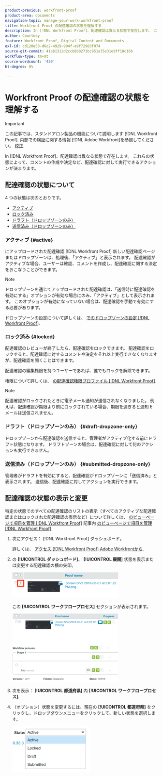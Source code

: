 ```yaml
---
product-previous: workfront-proof
product-area: documents
navigation-topic: manage-your-work-workfront-proof
title: Workfront Proof の配達確認の状態を理解する
description: In [!DNL Workfront Proof]、配達確認は異なる状態で存在します。 これらの状態によって、コメントの作成や決定など、配達確認に対して実行できるアクションが決まります。
author: Courtney
feature: Workfront Proof, Digital Content and Documents
exl-id: cd120e53-d6c2-4929-904f-a9f72903f074
source-git-commit: 41ab1312d2ccb8b8271bc851a35e31e9ff18c16b
workflow-type: tm+mt
source-wordcount: '430'
ht-degree: 0%

---
```


# Workfront Proof の配達確認の状態を理解する

>[!IMPORTANT]
>
>この記事では、スタンドアロン製品の機能について説明します [!DNL Workfront Proof]. 内部での検証に関する情報 [!DNL Adobe Workfront]を参照してください。 [校正](../../../review-and-approve-work/proofing/proofing.md).

In [!DNL Workfront Proof]、配達確認は異なる状態で存在します。 これらの状態によって、コメントの作成や決定など、配達確認に対して実行できるアクションが決まります。

## 配達確認の状態について

4 つの状態は次のとおりです。

* [アクティブ](#active)
* [ロック済み](#locked)
* [ドラフト（ドロップゾーンのみ）](#draft-dropzone-only)
* [送信済み（ドロップゾーンのみ）](#submitted-dropzone-only)

### アクティブ {#active}

にアップロードされた配達確認 [!DNL Workfront Proof] 新しい配達確認ページまたはドロップゾーンは、処理後、「アクティブ」と表示されます。 配達確認がアクティブな場合、ユーザーは確認、コメントを作成し、配達確認に関する決定をおこなうことができます。

>[!NOTE]
>
>ドロップゾーンを通じてアップロードされた配達確認は、「送信時に配達確認を有効にする」オプションが有効な場合にのみ、「アクティブ」として表示されます。 このオプションが有効になっていない場合は、配達確認を手動で有効にする必要があります。

ドロップゾーンの設定について詳しくは、 [でのドロップゾーンの設定 [!DNL Workfront Proof]](../../../workfront-proof/wp-acct-admin/account-settings/configure-dropzone-in-wp.md).

### ロック済み {#locked}

配達確認のレビューが終了したら、配達確認をロックできます。 配達確認をロックすると、配達確認に対するコメントや決定をそれ以上実行できなくなりますが、配達確認を開くことはできます。

配達確認の編集権限を持つユーザーであれば、誰でもロックを解除できます。

権限について詳しくは、 [の配達確認権限プロファイル [!DNL Workfront Proof]](../../../workfront-proof/wp-acct-admin/account-settings/proof-perm-profiles-in-wp.md).

>[!NOTE]
>
>配達確認がロックされたときに電子メール通知が送信されなくなりました。 例えば、配達確認が期限より前にロックされている場合、期限を過ぎると通知 E メールは送信されません。

### ドラフト（ドロップゾーンのみ） {#draft-dropzone-only}

ドロップゾーンから配達確認を送信すると、管理者がアクティブ化する前にドラフト状態になります。 ドラフトゾーンの場合は、配達確認に対して何のアクションも実行できません。

### 送信済み（ドロップゾーンのみ） {#submitted-dropzone-only}

管理者がドラフトを有効にすると、配達確認がドロップゾーンに「送信済み」と表示されます。 送信後、配達確認に対してアクションを実行できます。

## 配達確認の状態の表示と変更

特定の状態でのすべての配達確認のリストの表示（すべてのアクティブな配達確認またはロックされた配達確認の表示など）について詳しくは、 [のビューページで項目を管理 [!DNL Workfront Proof]](../../../workfront-proof/wp-work-proofsfiles/manage-your-work/manage-items-on-views-page.md) 記事内 [のビューページで項目を管理 [!DNL Workfront Proof]](../../../workfront-proof/wp-work-proofsfiles/manage-your-work/manage-items-on-views-page.md).

1. 次にアクセス： [!DNL Workfront Proof] ダッシュボード。

   詳しくは、 [アクセス [!DNL Workfront Proof] Adobe Workfrontから](../../../review-and-approve-work/proofing/managing-proofs-within-workfront/access-wf-proof-in-workfront.md).

1. の **[!UICONTROL ダッシュボード]**、 **[!UICONTROL 展開]** 状態を表示または変更する配達確認の横の矢印。

   ![](assets/screen-shot-2018-05-02-at-11.31.29-am-350x85.png)

   この **[!UICONTROL ワークフロープロセス]** セクションが表示されます。

   ![](assets/screen-shot-2018-05-02-at-11.33.20-am-350x226.png)

1. 次を表示： **[!UICONTROL 都道府県]** 内 **[!UICONTROL ワークフロープロセス]**.

1. （オプション）状態を変更するには、現在の **[!UICONTROL 都道府県]** をクリックし、ドロップダウンメニューをクリックして、新しい状態を選択します。

   ![](assets/screen-shot-2018-05-02-at-11.35.30-am.png)
